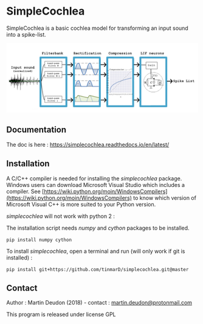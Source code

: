 # SimpleCochlea

SimpleCochlea is a basic cochlea model for transforming an input sound into a spike-list.

![](images/cochlea_schema.png)

## Documentation 

The doc is here : https://simplecochlea.readthedocs.io/en/latest/

## Installation

A C/C++ compiler is needed for installing the *simplecochlea* package. Windows users can download Microsoft Visual Studio which includes a compiler. See [https://wiki.python.org/moin/WindowsCompilers](https://wiki.python.org/moin/WindowsCompilers) to know which version of Microsoft Visual C++ is more suited to your Python version.

*simplecochlea* will not work with python 2 :

The installation script needs *numpy* and *cython* packages to be installed.

```shell
pip install numpy cython
```

To install *simplecochlea*, open a terminal and run (will only work if git is installed) : 

```shell
pip install git+https://github.com/tinmarD/simplecochlea.git@master
```

## Contact

Author : Martin Deudon (2018) - contact : <martin.deudon@protonmail.com>

This program is released under license GPL